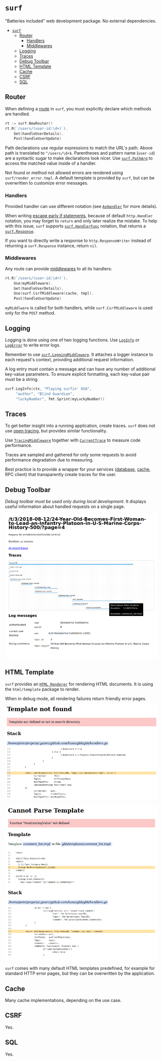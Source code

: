 # `surf`

"Batteries included" web development package. No external dependencies.


- [`surf`](#-surf-)
  * [Router](#router)
    + [Handlers](#handlers)
    + [Middlewares](#middlewares)
  * [Logging](#logging)
  * [Traces](#traces)
  * [Debug Toolbar](#debug-toolbar)
  * [HTML Template](#html-template)
  * [Cache](#cache)
  * [CSRF](#csrf)
  * [SQL](#sql)


## Router

When defining a [route](https://godoc.org/github.com/go-surf/surf#Route) in `surf`, you must explicitly declare which methods are handled.

```go
rt := surf.NewRouter()
rt.R(`/users/(user-id:\d+)`).
    Get(handleUserDetails).
    Post(handleUserUpdate)
```

Path declarations use regular expressions to match the URL's path. Above path is translated to `^/users/\d+$`. Parentheses and pattern name (`user-id`) are a syntactic sugar to make declarations look nicer. Use [`surf.PathArg`](https://godoc.org/github.com/go-surf/surf#PathArg) to access the matched value inside of a handler.

Not found or method not allowed errors are rendered using `surf/render_error.tmpl`. A default template is provided by `surf`, but can be overwritten to customize error messages.

### Handlers

Provided handler can use different notation (see [`AsHandler`](https://godoc.org/github.com/go-surf/surf#AsHandler) for more details).

When writing [escape early if statements](https://softwareengineering.stackexchange.com/questions/18454/should-i-return-from-a-function-early-or-use-an-if-statement), because of default `http.Handler` notation, you may forget to `return` and only later realize the mistake. To help with this issue, `surf` supports [`surf.HandlerFunc`](https://godoc.org/github.com/go-surf/surf#HandlerFunc) notation, that returns a [`surf.Response`](https://godoc.org/github.com/go-surf/surf#Response).

If you want to directly write a response to `http.ResponseWriter` instead of returning a `surf.Response` instance, return `nil`.


### Middlewares

Any route can provide [middlewares](https://godoc.org/github.com/go-surf/surf#Middleware) to all its handlers:

```go
rt.R(`/users/(user-id:\d+)`).
    Use(myMiddleware).
    Get(handleUserDetails).
    Use(surf.CsrfMiddleware(cache, tmpl).
    Post(handleUserUpdate)
```

`myMiddlware` is called for both handlers, while `surf.CsrfMiddleware` is used only for the `POST` method.

## Logging

Logging is done using one of two logging functions. Use [`LogInfo`](https://godoc.org/github.com/go-surf/surf#LogInfo) or [`LogError`](https://godoc.org/github.com/go-surf/surf#LogError) to write error logs.

Remember to use [`surf.LoggingMiddleware`](https://godoc.org/github.com/go-surf/surf#LoggingMiddleware).  It attaches a logger instance to each request's context, providing additional request information.

A log entry must contain a message and can have any number of additional key-value parameters. To ensure explicit formatting, each key-value pair must be a string.

```go
surf.LogInfo(ctx, "Playing surfin' USA",
     "author", "Blind Guardian",
     "luckyNumber", fmt.Sprint(myLuckyNumber))
```


## Traces

To get better insight into a running application, create traces. `surf` does not use [open tracing](http://opentracing.io/), but provides similar functionality.

Use [`TracingMiddleware`](https://godoc.org/github.com/go-surf/surf#TracingMiddleware) together with [`CurrentTrace`](https://godoc.org/github.com/go-surf/surf#CurrentTrace) to measure code performance.

Traces are sampled and gathered for only some requests to avoid performance degradation due to measuring.

Best practice is to provide a wrapper for your services ([database](https://github.com/go-surf/surf/blob/master/sqldb/sql_trace.go), [cache](https://godoc.org/github.com/go-surf/surf#TraceCache), RPC client) that transparently create traces for the user.

## Debug Toolbar

*Debug toolbar must be used only during local development*. It displays useful information about handled requests on a single page.

![](debug_toolbar.png)

## HTML Template

`surf` provides an [`HTML Renderer`](https://godoc.org/github.com/go-surf/surf#NewHTMLRenderer) for rendering HTML documents. It is using the `html/template` package to render.

When in debug mode, all rendering failures return friendly error pages.

![](template_not_found.png)

![](template_parse_error.png)

`surf` comes with many default HTML templates predefined, for example for standard HTTP error pages, but they can be overwritten by the
application.


## Cache

Many cache implementations, depending on the use case.


## CSRF

Yes.


## SQL

Yes.
